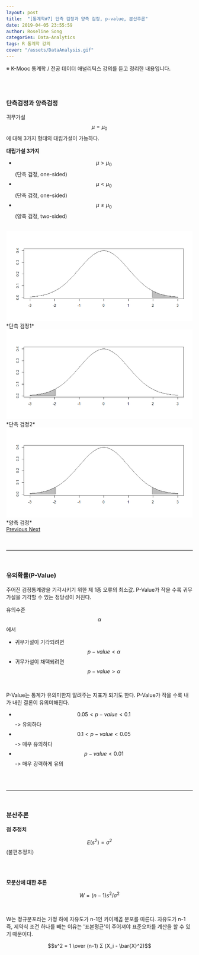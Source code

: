 ```yaml
---
layout: post
title:  "[통계학#7] 단측 검정과 양측 검정, p-value, 분산추론"
date: 2019-04-05 23:55:59
author: Roseline Song
categories: Data-Analytics
tags: R 통계학 강의
cover: "/assets/DataAnalysis.gif"
---
```


※ K-Mooc 통계학 / 전공 데이터 애널리틱스 강의를 듣고 정리한 내용입니다.

<br>
<br>

### 단측검정과 양측검정

귀무가설 $$μ=μ_0$$에 대해 3가지 형태의 대립가설이 가능하다. 

**대립가설 3가지**

- $$μ > μ_0$$ (단측 검정, one-sided) 
- $$μ < μ_0$$ (단측 검정, one-sided)
- $$μ ≠ μ_0$$ (양측 검정, two-sided)

<br>

<div id="carouselExampleControls" class="carousel slide" data-ride="carousel">
  <div class="carousel-inner">
    <div class="carousel-item active">
      <img src="/assets/images/190405_Rplot.png" class="d-block w-100" alt="...">*단측 검정1*
    </div>
    <div class="carousel-item">
      <img src="/assets/images/190405_Rplot01.png" class="d-block w-100" alt="...">*단측 검정2*
    </div>
    <div class="carousel-item">
      <img src="/assets/images/190405_Rplot02.png" class="d-block w-100" alt="...">*양측 검정*
    </div>
  </div>
  <a class="carousel-control-prev" href="#carouselExampleControls" role="button" data-slide="prev">
    <span class="carousel-control-prev-icon" aria-hidden="true"></span>
    <span class="sr-only">Previous</span>
  </a>
  <a class="carousel-control-next" href="#carouselExampleControls" role="button" data-slide="next">
    <span class="carousel-control-next-icon" aria-hidden="true"></span>
    <span class="sr-only">Next</span>
  </a>
</div>

<br>
<br>

<hr>

<br>

### 유의확률(P-Value)

주어진 검정통계량을 기각시키기 위한 제 1종 오류의 최소값. P-Value가 작을 수록 귀무가설을 기각할 수 있는 정당성이 커진다.

유의수준 $$α$$에서 

- 귀무가설이 기각되려면 $$p-value < α$$
- 귀무가설이 채택되려면 $$p-value > α$$

<br>

P-Value는 통계가 유의미한지 알려주는 지표가 되기도 한다. P-Value가 작을 수록 내가 내린 결론이 유의미해진다. 

- $$0.05 < p-value < 0.1$$ -> 유의하다 
- $$0.1 < p-value < 0.05$$ -> 매우 유의하다 
- $$p-value < 0.01$$ -> 매우 강력하게 유의


<br>
<br>

<hr>

<br>

### 분산추론 

**점 추정치**

$$E(s^2) = σ^2$$ (불편추정치)


<br>
<br>

**모분산에 대한 추론**

$$W = (n-1)s^2 / σ^2$$

<br>

W는 정규분포라는 가정 하에 자유도가 n-1인 카이제곱 분포를 따른다. 자유도가 n-1 즉, 제약식 조건 하나를 빼는 이유는 '표본평균'이 주어져야 표준오차를 계산을 할 수 있기 때문이다. 

$$s^2 = 1 \over (n-1) Σ (X_i - \bar{X}^2)$$


<br>
<br>
